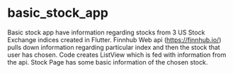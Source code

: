 # basic_stock_app

Basic stock app have information regarding stocks from 3 US Stock Exchange indices created in Flutter.
Finnhub Web api (https://finnhub.io/) pulls down information regarding particular index and then the stock that user has chosen.
Code creates ListView which is fed with information from the api. Stock Page has some basic information of the chosen stock.
